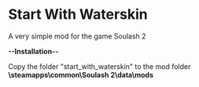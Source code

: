 # Start With Waterskin
A very simple mod for the game Soulash 2

**--Installation--**

Copy the folder "start_with_waterskin" to the mod folder **\steamapps\common\Soulash 2\data\mods**
